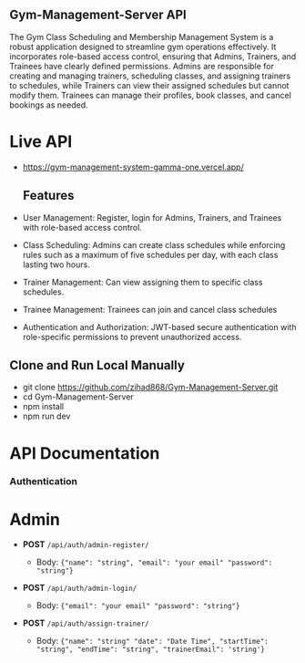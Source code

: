 ## Gym-Management-Server API
The Gym Class Scheduling and Membership Management System is a robust application designed to streamline gym operations effectively. It incorporates role-based access control, ensuring that Admins, Trainers, and Trainees have clearly defined permissions. Admins are responsible for creating and managing trainers, scheduling classes, and assigning trainers to schedules, while Trainers can view their assigned schedules but cannot modify them. Trainees can manage their profiles, book classes, and cancel bookings as needed.

#  Live API 
- https://gym-management-system-gamma-one.vercel.app/

  
  ## Features
- User Management: Register, login  for Admins, Trainers, and Trainees with role-based access control.
- Class Scheduling: Admins can create class schedules while enforcing rules such as a maximum of five schedules per day, with each class lasting two hours.
- Trainer Management: Can view assigning them to specific class schedules.
- Trainee Management: Trainees can join and cancel class schedules
- Authentication and Authorization: JWT-based secure authentication with role-specific permissions to prevent unauthorized access.

  

## Clone and Run Local Manually 
- git clone https://github.com/zihad868/Gym-Management-Server.git
- cd Gym-Management-Server
- npm install
- npm run dev


# API Documentation

### Authentication
# Admin
- **POST** `/api/auth/admin-register/`
  - Body: `{"name": "string", "email": "your email" "password": "string"}`

- **POST** `/api/auth/admin-login/`
  - Body: `{"email": "your email" "password": "string"}`

- **POST** `/api/auth/assign-trainer/`
  - Body: `{"name": "string" "date": "Date Time", "startTime": "string", "endTime": "string", "trainerEmail": 'string'}`

  
